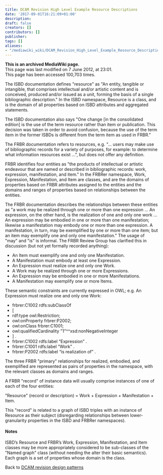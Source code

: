 ```yaml
---
title: DCAM Revision High Level Example Resource Descriptions
date: '2017-09-01T16:21:09+01:00'
description: 
draft: false
creators: []
contributors: []
publisher: 
tags: []
aliases:
- "/mediawiki_wiki/DCAM_Revision_High_Level_Example_Resource_Descriptions.html"
---
```


 **This is an archived MediaWiki page.**  
This page was last modified on 7 June 2012, at 23:01.  
This page has been accessed 100,703 times.

The ISBD documentation defines "resource" as "An entity, tangible or intangible, that comprises intellectual and/or artistic content and is conceived, produced and/or issued as a unit, forming the basis of a single bibliographic description." In the ISBD namespace, Resource is a class, and is the domain of all properties based on ISBD attributes and aggregated statements.

The ISBD documentation also says "One change [in the consolidated edition] is the use of the term resource rather than item or publication. This decision was taken in order to avoid confusion, because the use of the term item in the former ISBDs is different from the term item as used in FRBR."

The FRBR documentation refers to resources, e.g. "… users may make use of bibliographic records for a variety of purposes, for example: to determine what information resources exist …", but does not offer any definition.

FRBR identifies four entities as "the products of intellectual or artistic endeavour that are named or described in bibliographic records: work, expression, manifestation, and item." In the FRBRer namespace, Work, Expression, Manifestation, and Item are classes, and are the domains of properties based on FRBR attributes assigned to the entities and the domains and ranges of properties based on relationships between the entities.

The FRBR documentation describes the relationships between these entities as "a work may be realized through one or more than one expression ... An expression, on the other hand, is the realization of one and only one work ... An expression may be embodied in one or more than one manifestation; likewise a manifestation may embody one or more than one expression. A manifestation, in turn, may be exemplified by one or more than one item; but an item may exemplify one and only one manifestation." The usage of "may" and "is" is informal. The FRBR Review Group has clarified this in discussion (but not yet formally recorded anything):

- An Item must exemplify one and only one Manifestation.
- A Manifestation must embody at least one Expression.
- An Expression must realize one and only one Work.
- A Work may be realized through one or more Expressions.
- An Expression may be embodied in one or more Manifestations.
- A Manifestation may exemplify one or more Items.

These semantic constraints are currently expressed in OWL; e.g. An Expression must realize one and only one Work:

- frbrer:C1002 rdfs:subClassOf
- [
- rdf:type owl:Restriction;
- owl:onProperty frbrer:P2002;
- owl:onClass frbrer:C1001;
- owl:qualifiedCardinality "1"^^xsd:nonNegativeInteger
- ] .
- frbrer:C1002 rdfs:label “Expression” .
- frbrer:C1001 rdfs:label “Work” .
- frbrer:P2002 rdfs:label “is realization of” .

The three FRBR "primary" relationships for realized, embodied, and exemplified are represented as pairs of properties in the namespace, with the relevant classes as domains and ranges.

A FRBR "record" of instance data will usually comprise instances of one of each of the four entities:

"Resource" (record or description) = Work + Expression + Manifestation + Item.

This "record" is related to a graph of ISBD triples with an instance of Resource as their subject (disregarding relationships between lower-granularity properties in the ISBD and FRBRer namespaces).

#### Notes 

ISBD’s Resource and FRBR’s Work, Expression, Manifestation, and Item classes may be more appropriately considered to be sub-classes of the "Named graph" class (without needing the alter their basic semantics). Each graph is a set of properties whose domain is the class.

Back to [DCAM revision design patterns](/mediawiki_wiki/DCAM_Revision_Design_Patterns.md)

